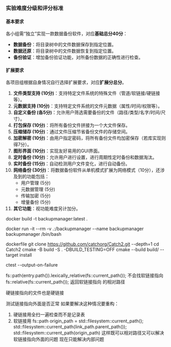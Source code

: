### 实验难度分级和评分标准

#### 基本要求
各小组需“独立”实现一款数据备份软件，对应**基础总分40分**：
- **数据备份**：将目录树中的文件数据保存到指定位置。
- **数据还原**：将目录树中的文件数据恢复到指定位置。
- **备份验证**：增加备份验证功能，对所备份数据的正确性进行检查。


#### 扩展要求
各项目组根据自身情况自行选择扩展要求，对应**扩展分总分**。

1. **文件类型支持 (10分)**：支持特定文件系统的特殊文件（管道/软链接/硬链接等）。
2. **元数据支持 (10分)**：支持特定文件系统的文件元数据（属性/时间/权限等）。
3. **自定义备份 (各5分)**：允许用户筛选需要备份的文件（路径/类型/名字/时间/尺寸）。
4. **打包保存 (10分)**：将所有备份文件拼接为一个大文件保存。
5. **压缩储存 (10分)**：通过文件压缩节省备份文件的存储空间。
6. **加密解密 (10分)**：由用户指定密码，将所有备份文件均加密保存（若库实现则得7分）。
7. **图形界面 (10分)**：实现友好易用的GUI界面。
8. **定时备份 (10分)**：允许用户进行设置，进行周期性定时备份和数据淘汰。
9. **实时备份 (15分)**：自动检测用户文件变化，进行自动备份。
10. **网络备份 (30分)**：将数据备份软件从单机模式扩展为网络模式（10分），还涉及到的功能包括：
    - 用户管理 (5分)
    - 元数据管理 (5分)
    - 传输加密 (5分)
    - 增量备份 (5分)
11. **其它功能**：视功能难度另计加分。

docker build -t backupmanager:latest .

docker run -it --rm -v .:/backupmanager --name backupmanager backupmanager /bin/bash 


dockerfile
git clone https://github.com/catchorg/Catch2.git --depth=1
cd Catch2
cmake -B build -S . -DBUILD_TESTING=OFF
cmake --build build/ --target install

ctest --output-on-failure

fs::path(entry.path()).lexically_relative(fs::current_path()); 不会找软链接指向
fs::relative(fs::current_path()); 返回软链接指向 的相对路径

硬链接指向的文件也是硬链接

测试链接指向外面是否正常
如果要解决这种情况要重构：
1. 硬链接用全扫一遍检查而不是记录表
2. 软链接用
fs::path origin_path = std::filesystem::current_path();
  std::filesystem::current_path(link_path.parent_path());
  std::filesystem::current_path(origin_path)
这样既可以相对路径又可以解决软链接指向外面的问题
现在只能解决内部问题